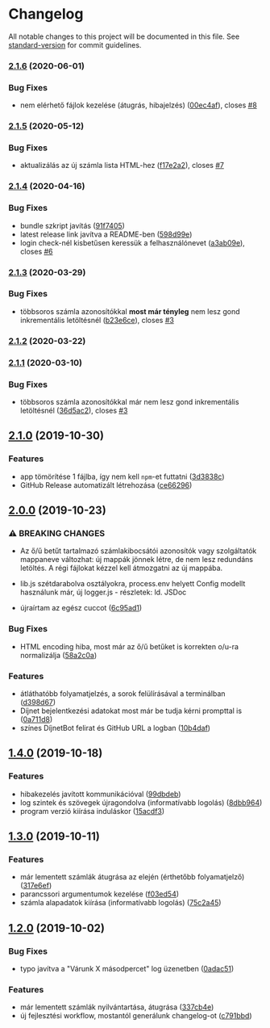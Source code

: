# Changelog

All notable changes to this project will be documented in this file. See [standard-version](https://github.com/conventional-changelog/standard-version) for commit guidelines.

### [2.1.6](https://github.com/juzraai/dijnet-bot/compare/v2.1.5...v2.1.6) (2020-06-01)


### Bug Fixes

* nem elérhető fájlok kezelése (átugrás, hibajelzés) ([00ec4af](https://github.com/juzraai/dijnet-bot/commit/00ec4afc2a7c0707a8729ca88d2c7426521a7627)), closes [#8](https://github.com/juzraai/dijnet-bot/issues/8)

### [2.1.5](https://github.com/juzraai/dijnet-bot/compare/v2.1.4...v2.1.5) (2020-05-12)


### Bug Fixes

* aktualizálás az új számla lista HTML-hez ([f17e2a2](https://github.com/juzraai/dijnet-bot/commit/f17e2a21439ad0f4379c26a89aed69c40ff4e887)), closes [#7](https://github.com/juzraai/dijnet-bot/issues/7)

### [2.1.4](https://github.com/juzraai/dijnet-bot/compare/v2.1.3...v2.1.4) (2020-04-16)


### Bug Fixes

* bundle szkript javítás ([91f7405](https://github.com/juzraai/dijnet-bot/commit/91f740554db21525cd04fbbdd1deeffc1dd19bbe))
* latest release link javítva a README-ben ([598d99e](https://github.com/juzraai/dijnet-bot/commit/598d99e982c4351b1b4cad541326ad470ee35fbd))
* login check-nél kisbetűsen keressük a felhasználónevet ([a3ab09e](https://github.com/juzraai/dijnet-bot/commit/a3ab09e74507c15336c4deebece3c0415afb7e9c)), closes [#6](https://github.com/juzraai/dijnet-bot/issues/6)

### [2.1.3](https://github.com/juzraai/dijnet-bot/compare/v2.1.2...v2.1.3) (2020-03-29)


### Bug Fixes

* többsoros számla azonosítókkal **most már tényleg** nem lesz gond inkrementális letöltésnél ([b23e6ce](https://github.com/juzraai/dijnet-bot/commit/b23e6ce2523594729cab5bd0b05e9d3e722467d6)), closes [#3](https://github.com/juzraai/dijnet-bot/issues/3)

### [2.1.2](https://github.com/juzraai/dijnet-bot/compare/v2.1.1...v2.1.2) (2020-03-22)

### [2.1.1](https://github.com/juzraai/dijnet-bot/compare/v2.1.0...v2.1.1) (2020-03-10)


### Bug Fixes

* többsoros számla azonosítókkal már nem lesz gond inkrementális letöltésnél ([36d5ac2](https://github.com/juzraai/dijnet-bot/commit/36d5ac2580ac8321b247de0f27f34b2b769982c5)), closes [#3](https://github.com/juzraai/dijnet-bot/issues/3)

## [2.1.0](https://github.com/juzraai/dijnet-bot/compare/v2.0.0...v2.1.0) (2019-10-30)


### Features

* app tömörítése 1 fájlba, így nem kell `npm`-et futtatni ([3d3838c](https://github.com/juzraai/dijnet-bot/commit/3d3838c))
* GitHub Release automatizált létrehozása ([ce66296](https://github.com/juzraai/dijnet-bot/commit/ce66296))

## [2.0.0](https://github.com/juzraai/dijnet-bot/compare/v1.4.0...v2.0.0) (2019-10-23)


### ⚠ BREAKING CHANGES

* Az ő/ű betűt tartalmazó számlakibocsátói azonosítók vagy szolgáltatók mappaneve változhat: új mappák jönnek létre, de nem lesz redundáns letöltés. A régi fájlokat kézzel kell átmozgatni az új mappába.
* lib.js szétdarabolva osztályokra, process.env helyett Config modellt használunk már, új logger.js - részletek: ld. JSDoc

* újraírtam az egész cuccot ([6c95ad1](https://github.com/juzraai/dijnet-bot/commit/6c95ad1))


### Bug Fixes

* HTML encoding hiba, most már az ő/ű betűket is korrekten o/u-ra normalizálja ([58a2c0a](https://github.com/juzraai/dijnet-bot/commit/58a2c0a))


### Features

* átláthatóbb folyamatjelzés, a sorok felülírásával a terminálban ([d398d67](https://github.com/juzraai/dijnet-bot/commit/d398d67))
* Díjnet bejelentkezési adatokat most már be tudja kérni prompttal is ([0a711d8](https://github.com/juzraai/dijnet-bot/commit/0a711d8))
* színes DíjnetBot felirat és GitHub URL a logban ([10b4daf](https://github.com/juzraai/dijnet-bot/commit/10b4daf))

## [1.4.0](https://github.com/juzraai/dijnet-bot/compare/v1.3.0...v1.4.0) (2019-10-18)


### Features

* hibakezelés javított kommunikációval ([99dbdeb](https://github.com/juzraai/dijnet-bot/commit/99dbdeb))
* log szintek és szövegek újragondolva (informatívabb logolás) ([8dbb964](https://github.com/juzraai/dijnet-bot/commit/8dbb964))
* program verzió kiírása induláskor ([15acdf3](https://github.com/juzraai/dijnet-bot/commit/15acdf3))

## [1.3.0](https://github.com/juzraai/dijnet-bot/compare/v1.2.0...v1.3.0) (2019-10-11)


### Features

* már lementett számlák átugrása az elején (érthetőbb folyamatjelző) ([317e6ef](https://github.com/juzraai/dijnet-bot/commit/317e6ef))
* parancssori argumentumok kezelése ([f03ed54](https://github.com/juzraai/dijnet-bot/commit/f03ed54))
* számla alapadatok kiírása (informatívabb logolás) ([75c2a45](https://github.com/juzraai/dijnet-bot/commit/75c2a45))

## [1.2.0](https://github.com/juzraai/dijnet-bot/compare/v1.1.2...v1.2.0) (2019-10-02)


### Bug Fixes

* typo javítva a "Várunk X másodpercet" log üzenetben ([0adac51](https://github.com/juzraai/dijnet-bot/commit/0adac51))


### Features

* már lementett számlák nyilvántartása, átugrása ([337cb4e](https://github.com/juzraai/dijnet-bot/commit/337cb4e))
* új fejlesztési workflow, mostantól generálunk changelog-ot ([c791bbd](https://github.com/juzraai/dijnet-bot/commit/c791bbd))
